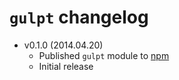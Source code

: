 `gulpt` changelog
======================

- v0.1.0 (2014.04.20)
	+ Published `gulpt` module to [npm](https://www.npmjs.org/package/gulpt)
	+ Initial release
